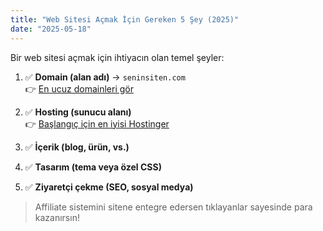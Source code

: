 ```yaml
---
title: "Web Sitesi Açmak İçin Gereken 5 Şey (2025)"
date: "2025-05-18"
---
```


Bir web sitesi açmak için ihtiyacın olan temel şeyler:

1. ✅ **Domain (alan adı)** → `seninsiten.com`  
   👉 [En ucuz domainleri gör](https://www.namecheap.com/?aff=123456)

2. ✅ **Hosting (sunucu alanı)**  
   👉 [Başlangıç için en iyisi Hostinger](https://www.hostg.xyz/SH12345)

3. ✅ **İçerik (blog, ürün, vs.)**

4. ✅ **Tasarım (tema veya özel CSS)**

5. ✅ **Ziyaretçi çekme (SEO, sosyal medya)**

> Affiliate sistemini sitene entegre edersen tıklayanlar sayesinde para kazanırsın!
